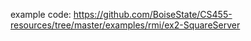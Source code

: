 example code: https://github.com/BoiseState/CS455-resources/tree/master/examples/rmi/ex2-SquareServer